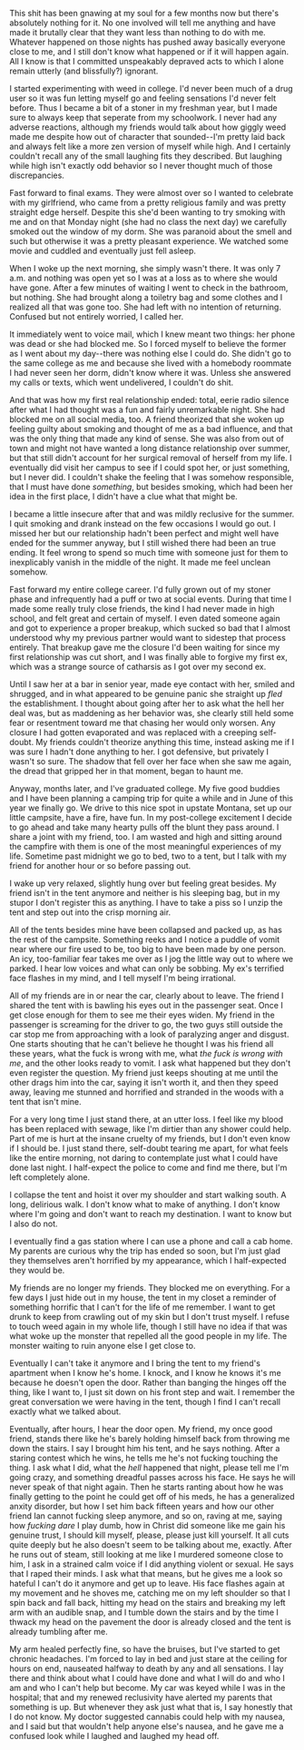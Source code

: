 This shit has been gnawing at my soul for a few months now but there's absolutely nothing for it. No one involved will tell me anything and have made it brutally clear that they want less than nothing to do with me. Whatever happened on those nights has pushed away basically everyone close to me, and I still don't know what happened or if it will happen again. All I know is that I committed unspeakably depraved acts to which I alone remain utterly (and blissfully?) ignorant.

I started experimenting with weed in college. I'd never been much of a drug user so it was fun letting myself go and feeling sensations I'd never felt before. Thus I became a bit of a stoner in my freshman year, but I made sure to always keep that seperate from my schoolwork. I never had any adverse reactions, although my friends would talk about how giggly weed made me despite how out of character that sounded--I'm pretty laid back and always felt like a more zen version of myself while high. And I certainly couldn't recall any of the small laughing fits they described. But laughing while high isn't exactly odd behavior so I never thought much of those discrepancies. 

Fast forward to final exams. They were almost over so I wanted to celebrate with my girlfriend, who came from a pretty religious family and was pretty straight edge herself. Despite this she'd been wanting to try smoking with me and on that Monday night (she had no class the next day) we carefully smoked out the window of my dorm. She was paranoid about the smell and such but otherwise it was a pretty pleasant experience. We watched some movie and cuddled and eventually just fell asleep.

When I woke up the next morning, she simply wasn't there. It was only 7 a.m. and nothing was open yet so I was at a loss as to where she would have gone. After a few minutes of waiting I went to check in the bathroom, but nothing. She had brought along a toiletry bag and some clothes and I realized all that was gone too. She had left with no intention of returning. Confused but not entirely worried, I called her.

It immediately went to voice mail, which I knew meant two things: her phone was dead or she had blocked me. So I forced myself to believe the former as I went about my day--there was nothing else I could do. She didn't go to the same college as me and because she lived with a homebody roommate I had never seen her dorm, didn't know where it was. Unless she answered my calls or texts, which went undelivered, I couldn't do shit.

And that was how my first real relationship ended: total, eerie radio silence after what I had thought was a fun and fairly unremarkable night. She had blocked me on all social media, too. A friend theorized that she woken up feeling guilty about smoking and thought of me as a bad influence, and that was the only thing that made any kind of sense. She was also from out of town and might not have wanted a long distance relationship over summer, but that still didn't account for her surgical removal of herself from my life. I eventually did visit her campus to see if I could spot her, or just something, but I never did. I couldn't shake the feeling that I was somehow responsible, that I must have done *something*, but besides smoking, which had been her idea in the first place, I didn't have a clue what that might be.

I became a little insecure after that and was mildly reclusive for the summer. I quit smoking and drank instead on the few occasions I would go out. I missed her but our relationship hadn't been perfect and might well have ended for the summer anyway, but I still wished there had been an true ending. It feel wrong to spend so much time with someone just for them to inexplicably vanish in the middle of the night. It made me feel unclean somehow.

Fast forward my entire college career. I'd fully grown out of my stoner phase and infrequently had a puff or two at social events. During that time I made some really truly close friends, the kind I had never made in high school, and felt great and certain of myself. I even dated someone again and got to experience a proper breakup, which sucked so bad that I almost understood why my previous partner would want to sidestep that process entirely. That breakup gave me the closure I'd been waiting for since my first relationship was cut short, and I was finally able to forgive my first ex, which was a strange source of catharsis as I got over my second ex.

Until I saw her at a bar in senior year, made eye contact with her, smiled and shrugged, and in what appeared to be genuine panic she straight up *fled* the establishment. I thought about going after her to ask what the hell her deal was, but as maddening as her behavior was, she clearly still held some fear or resentment toward me that chasing her would only worsen. Any closure I had gotten evaporated and was replaced with a creeping self-doubt. My friends couldn't theorize anything this time, instead asking me if I was sure I hadn't done anything to her. I got defensive, but privately I wasn't so sure. The shadow that fell over her face when she saw me again, the dread that gripped her in that moment, began to haunt me.

Anyway, months later, and I've graduated college. My five good buddies and I have been planning a camping trip for quite a while and in June of this year we finally go. We drive to this nice spot in upstate Montana, set up our little campsite, have a fire, have fun. In my post-college excitement I decide to go ahead and take many hearty pulls off the blunt they pass around. I share a joint with my friend, too. I am wasted and high and sitting around the campfire with them is one of the most meaningful experiences of my life. Sometime past midnight we go to bed, two to a tent, but I talk with my friend for another hour or so before passing out.

I wake up very relaxed, slightly hung over but feeling great besides. My friend isn't in the tent anymore and neither is his sleeping bag, but in my stupor I don't register this as anything. I have to take a piss so I unzip the tent and step out into the crisp morning air.

All of the tents besides mine have been collapsed and packed up, as has the rest of the campsite. Something reeks and I notice a puddle of vomit near where our fire used to be, too big to have been made by one person. An icy, too-familiar fear takes me over as I jog the little way out to where we parked. I hear low voices and what can only be sobbing. My ex's terrified face flashes in my mind, and I tell myself I'm being irrational.

All of my friends are in or near the car, clearly about to leave. The friend I shared the tent with is bawling his eyes out in the passenger seat. Once I get close enough for them to see me their eyes widen. My friend in the passenger is screaming for the driver to go, the two guys still outside the car stop me from approaching with a look of paralyzing anger and disgust. One starts shouting that he can't believe he thought I was his friend all these years, what the fuck is wrong with me, what *the fuck* *is wrong with me*, and the other looks ready to vomit. I ask what happened but they don't even register the question. My friend just keeps shouting at me until the other drags him into the car, saying it isn't worth it, and then they speed away, leaving me stunned and horrified and stranded in the woods with a tent that isn't mine.

For a very long time I just stand there, at an utter loss. I feel like my blood has been replaced with sewage, like I'm dirtier than any shower could help. Part of me is hurt at the insane cruelty of my friends, but I don't even know if I should be. I just stand there, self-doubt tearing me apart, for what feels like the entire morning, not daring to contemplate just what I could have done last night. I half-expect the police to come and find me there, but I'm left completely alone.

I collapse the tent and hoist it over my shoulder and start walking south. A long, delirious walk. I don't know what to make of anything. I don't know where I'm going and don't want to reach my destination. I want to know but I also do not.

I eventually find a gas station where I can use a phone and call a cab home. My parents are curious why the trip has ended so soon, but I'm just glad they themselves aren't horrified by my appearance, which I half-expected they would be.

My friends are no longer my friends. They blocked me on everything. For a few days I just hide out in my house, the tent in my closet a reminder of something horrific that I can't for the life of me remember. I want to get drunk to keep from crawling out of my skin but I don't trust myself. I refuse to touch weed again in my whole life, though I still have no idea if that was what woke up the monster that repelled all the good people in my life. The monster waiting to ruin anyone else I get close to.

Eventually I can't take it anymore and I bring the tent to my friend's apartment when I know he's home. I knock, and I know he knows it's me because he doesn't open the door. Rather than banging the hinges off the thing, like I want to, I just sit down on his front step and wait. I remember the great conversation we were having in the tent, though I find I can't recall exactly what we talked about.

Eventually, after hours, I hear the door open. My friend, my once good friend, stands there like he's barely holding himself back from throwing me down the stairs. I say I brought him his tent, and he says nothing. After a staring contest which he wins, he tells me he's not fucking touching the thing. I ask what I did, what the *hell* happened that night, please tell me I'm going crazy, and something dreadful passes across his face. He says he will never speak of that night again. Then he starts ranting about how he was finally getting to the point he could get off of his meds, he has a generalized anxity disorder, but how I set him back fifteen years and how our other friend Ian cannot fucking sleep anymore, and so on, raving at me, saying how *fucking dare* I play dumb, how in Christ did someone like me gain his genuine trust, I should kill myself, please, please just kill yourself. It all cuts quite deeply but he also doesn't seem to be talking about me, exactly. After he runs out of steam, still looking at me like I murdered someone close to him, I ask in a strained calm voice if I did anything violent or sexual. He says that I raped their minds. I ask what that means, but he gives me a look so hateful I can't do it anymore and get up to leave. His face flashes again at my movement and he shoves me, catching me on my left shoulder so that I spin back and fall back, hitting my head on the stairs and breaking my left arm with an audible snap, and I tumble down the stairs and by the time I thwack my head on the pavement the door is already closed and the tent is already tumbling after me.

My arm healed perfectly fine, so have the bruises, but I've started to get chronic headaches. I'm forced to lay in bed and just stare at the ceiling for hours on end, nauseated halfway to death by any and all sensations. I lay there and think about what I could have done and what I will do and who I am and who I can't help but become. My car was keyed while I was in the hospital; that and my renewed  reclusivity have alerted my parents that something is up. But whenever they ask just what that is, I say honestly that I do not know. My doctor suggested cannabis could help with my nausea, and I said but that wouldn't help anyone else's nausea, and he gave me a confused look while I laughed and laughed my head off.